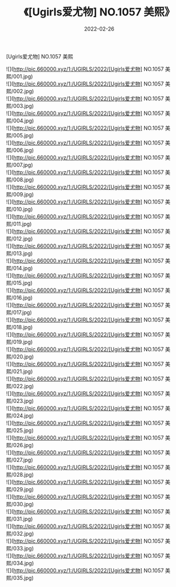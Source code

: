 ﻿---
layout: post
title:  《[Ugirls爱尤物] NO.1057 美熙》
date:   2022-02-26
img: http://pic.660000.xyz/1:/UGIRLS/2022/[Ugirls爱尤物] NO.1057 美熙/000.jpg
categories: [美女, 清纯, 唯美]
---

[Ugirls爱尤物] NO.1057 美熙

 ![](http://pic.660000.xyz/1:/UGIRLS/2022/[Ugirls爱尤物] NO.1057 美熙/001.jpg) <br>![](http://pic.660000.xyz/1:/UGIRLS/2022/[Ugirls爱尤物] NO.1057 美熙/002.jpg) <br>![](http://pic.660000.xyz/1:/UGIRLS/2022/[Ugirls爱尤物] NO.1057 美熙/003.jpg) <br>![](http://pic.660000.xyz/1:/UGIRLS/2022/[Ugirls爱尤物] NO.1057 美熙/004.jpg) <br>![](http://pic.660000.xyz/1:/UGIRLS/2022/[Ugirls爱尤物] NO.1057 美熙/005.jpg) <br>![](http://pic.660000.xyz/1:/UGIRLS/2022/[Ugirls爱尤物] NO.1057 美熙/006.jpg) <br>![](http://pic.660000.xyz/1:/UGIRLS/2022/[Ugirls爱尤物] NO.1057 美熙/007.jpg) <br>![](http://pic.660000.xyz/1:/UGIRLS/2022/[Ugirls爱尤物] NO.1057 美熙/008.jpg) <br>![](http://pic.660000.xyz/1:/UGIRLS/2022/[Ugirls爱尤物] NO.1057 美熙/009.jpg) <br>![](http://pic.660000.xyz/1:/UGIRLS/2022/[Ugirls爱尤物] NO.1057 美熙/010.jpg) <br>![](http://pic.660000.xyz/1:/UGIRLS/2022/[Ugirls爱尤物] NO.1057 美熙/011.jpg) <br>![](http://pic.660000.xyz/1:/UGIRLS/2022/[Ugirls爱尤物] NO.1057 美熙/012.jpg) <br>![](http://pic.660000.xyz/1:/UGIRLS/2022/[Ugirls爱尤物] NO.1057 美熙/013.jpg) <br>![](http://pic.660000.xyz/1:/UGIRLS/2022/[Ugirls爱尤物] NO.1057 美熙/014.jpg) <br>![](http://pic.660000.xyz/1:/UGIRLS/2022/[Ugirls爱尤物] NO.1057 美熙/015.jpg) <br>![](http://pic.660000.xyz/1:/UGIRLS/2022/[Ugirls爱尤物] NO.1057 美熙/016.jpg) <br>![](http://pic.660000.xyz/1:/UGIRLS/2022/[Ugirls爱尤物] NO.1057 美熙/017.jpg) <br>![](http://pic.660000.xyz/1:/UGIRLS/2022/[Ugirls爱尤物] NO.1057 美熙/018.jpg) <br>![](http://pic.660000.xyz/1:/UGIRLS/2022/[Ugirls爱尤物] NO.1057 美熙/019.jpg) <br>![](http://pic.660000.xyz/1:/UGIRLS/2022/[Ugirls爱尤物] NO.1057 美熙/020.jpg) <br>![](http://pic.660000.xyz/1:/UGIRLS/2022/[Ugirls爱尤物] NO.1057 美熙/021.jpg) <br>![](http://pic.660000.xyz/1:/UGIRLS/2022/[Ugirls爱尤物] NO.1057 美熙/022.jpg) <br>![](http://pic.660000.xyz/1:/UGIRLS/2022/[Ugirls爱尤物] NO.1057 美熙/023.jpg) <br>![](http://pic.660000.xyz/1:/UGIRLS/2022/[Ugirls爱尤物] NO.1057 美熙/024.jpg) <br>![](http://pic.660000.xyz/1:/UGIRLS/2022/[Ugirls爱尤物] NO.1057 美熙/025.jpg) <br>![](http://pic.660000.xyz/1:/UGIRLS/2022/[Ugirls爱尤物] NO.1057 美熙/026.jpg) <br>![](http://pic.660000.xyz/1:/UGIRLS/2022/[Ugirls爱尤物] NO.1057 美熙/027.jpg) <br>![](http://pic.660000.xyz/1:/UGIRLS/2022/[Ugirls爱尤物] NO.1057 美熙/028.jpg) <br>![](http://pic.660000.xyz/1:/UGIRLS/2022/[Ugirls爱尤物] NO.1057 美熙/029.jpg) <br>![](http://pic.660000.xyz/1:/UGIRLS/2022/[Ugirls爱尤物] NO.1057 美熙/030.jpg) <br>![](http://pic.660000.xyz/1:/UGIRLS/2022/[Ugirls爱尤物] NO.1057 美熙/031.jpg) <br>![](http://pic.660000.xyz/1:/UGIRLS/2022/[Ugirls爱尤物] NO.1057 美熙/032.jpg) <br>![](http://pic.660000.xyz/1:/UGIRLS/2022/[Ugirls爱尤物] NO.1057 美熙/033.jpg) <br>![](http://pic.660000.xyz/1:/UGIRLS/2022/[Ugirls爱尤物] NO.1057 美熙/034.jpg) <br>![](http://pic.660000.xyz/1:/UGIRLS/2022/[Ugirls爱尤物] NO.1057 美熙/035.jpg) <br>